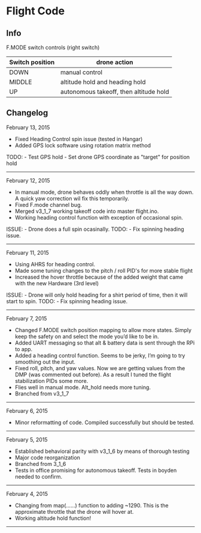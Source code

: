 ﻿# Flight Code

## Info

F.MODE switch controls (right switch)

Switch position   | drone action
 ---------------- | --------------------------------------
DOWN              | manual control
MIDDLE            | altitude hold and heading hold
UP                | autonomous takeoff, then altitude hold




## Changelog


February 13, 2015

- Fixed Heading Control spin issue (tested in Hangar)
- Added GPS lock software using rotation  matrix method

TODO:
	- Test GPS hold
	- Set drone GPS coordinate as "target" for position hold


------------------------------------------

February 12, 2015

- In manual mode, drone behaves oddly when throttle is all the way down. A quick yaw correction wil fix this temporarily.
- Fixed F.mode channel bug.
- Merged v3_1_7 working takeoff code into master flight.ino.
- Working heading control function with exception of occasional spin.

ISSUE:
	- Drone does a full spin ocasinally.
TODO:
	- Fix spinning heading issue. 

------------------------------------------

February 11, 2015

- Using AHRS for heading control. 
- Made some tuning changes to the pitch / roll PID's for more stable flight
- Increased the hover throttle because of the added weight that came with the new Hardware (3rd level)

ISSUE:
	- Drone will only hold heading for a shirt period of time, then it will start to spin.
TODO:
	- Fix spinning heading issue. 

------------------------------------------

February 7, 2015

- Changed F.MODE switch position mapping to allow more states. Simply keep the safety on and select the mode you’d like to be in.  
- Added UART messaging so that alt & battery data is sent through the RPi to app.  
- Added a heading control function. Seems to be jerky, I’m going to try smoothing out the input.  
- Fixed roll, pitch, and yaw values. Now we are getting values from the DMP (was commented out before). As a result I tuned the flight stabilization PIDs some more.  
- Flies well in manual mode. Alt_hold needs more tuning.
- Branched from v3_1_7  

------------------------------------------


February 6, 2015

- Minor reformatting of code. Compiled successfully but should be tested.  

------------------------------------------


February 5, 2015

- Established behavioral parity with v3_1_6 by means of thorough testing  
- Major code reorganization  
- Branched from 3_1_6  
- Tests in office promising for autonomous takeoff. Tests in boyden needed to confirm.  

------------------------------------------


February 4, 2015

- Changing from map(……) function to adding ~1290. This is the approximate throttle that the drone will hover at.  
- Working altitude hold function!  

-----------------------------------------